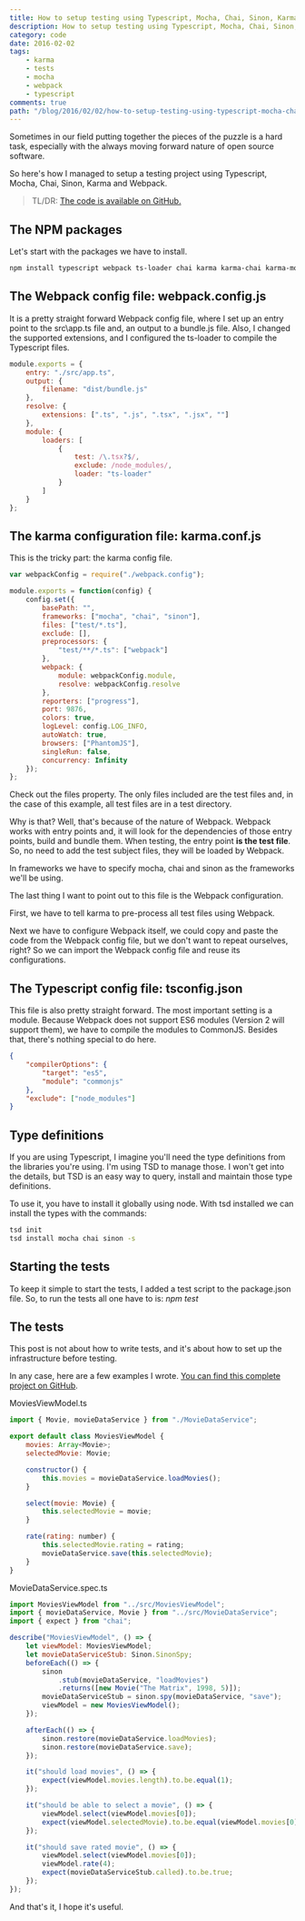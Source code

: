 ```yaml
---
title: How to setup testing using Typescript, Mocha, Chai, Sinon, Karma and Webpack
description: How to setup testing using Typescript, Mocha, Chai, Sinon, Karma and Webpack.
category: code
date: 2016-02-02
tags:
    - karma
    - tests
    - mocha
    - webpack
    - typescript
comments: true
path: "/blog/2016/02/02/how-to-setup-testing-using-typescript-mocha-chai-sinon-karma-and-webpack"
---
```


Sometimes in our field putting together the pieces of the puzzle is a hard task, especially with the always moving forward nature of open source software.

So here's how I managed to setup a testing project using Typescript, Mocha, Chai, Sinon, Karma and Webpack.

> TL/DR: [The code is available on GitHub.](https://github.com/vintem/TypescriptMochaWebpackDemo)

## The NPM packages

Let's start with the packages we have to install.

```bash
npm install typescript webpack ts-loader chai karma karma-chai karma-mocha karma-phantomjs-launcher karma-sinon karma-typescript-preprocessor2 karma-webpack mocha phantomjs-prebuilt sinon --save-dev
```

## The Webpack config file: webpack.config.js

It is a pretty straight forward Webpack config file, where I set up an entry point to the src\app.ts file and, an output to a bundle.js file. Also, I changed the supported extensions, and I configured the ts-loader to compile the Typescript files.

```js
module.exports = {
    entry: "./src/app.ts",
    output: {
        filename: "dist/bundle.js"
    },
    resolve: {
        extensions: [".ts", ".js", ".tsx", ".jsx", ""]
    },
    module: {
        loaders: [
            {
                test: /\.tsx?$/,
                exclude: /node_modules/,
                loader: "ts-loader"
            }
        ]
    }
};
```

## The karma configuration file: karma.conf.js

This is the tricky part: the karma config file.

```js
var webpackConfig = require("./webpack.config");

module.exports = function(config) {
    config.set({
        basePath: "",
        frameworks: ["mocha", "chai", "sinon"],
        files: ["test/*.ts"],
        exclude: [],
        preprocessors: {
            "test/**/*.ts": ["webpack"]
        },
        webpack: {
            module: webpackConfig.module,
            resolve: webpackConfig.resolve
        },
        reporters: ["progress"],
        port: 9876,
        colors: true,
        logLevel: config.LOG_INFO,
        autoWatch: true,
        browsers: ["PhantomJS"],
        singleRun: false,
        concurrency: Infinity
    });
};
```

Check out the files property. The only files included are the test files and, in the case of this example, all test files are in a test directory.

Why is that? Well, that's because of the nature of Webpack. Webpack works with entry points and, it will look for the dependencies of those entry points, build and bundle them. When testing, the entry point **is the test file**. So, no need to add the test subject files, they will be loaded by Webpack.

In frameworks we have to specify mocha, chai and sinon as the frameworks we'll be using.

The last thing I want to point out to this file is the Webpack configuration.

First, we have to tell karma to pre-process all test files using Webpack.

Next we have to configure Webpack itself, we could copy and paste the code from the Webpack config file, but we don't want to repeat ourselves, right? So we can import the Webpack config file and reuse its configurations.

## The Typescript config file: tsconfig.json

This file is also pretty straight forward. The most important setting is a module. Because Webpack does not support ES6 modules (Version 2 will support them), we have to compile the modules to CommonJS. Besides that, there's nothing special to do here.

```json
{
    "compilerOptions": {
        "target": "es5",
        "module": "commonjs"
    },
    "exclude": ["node_modules"]
}
```

## Type definitions

If you are using Typescript, I imagine you'll need the type definitions from the libraries you're using. I'm using TSD to manage those. I won't get into the details, but TSD is an easy way to query, install and maintain those type definitions.

To use it, you have to install it globally using node. With tsd installed we can install the types with the commands:

```bash
tsd init
tsd install mocha chai sinon -s
```

## Starting the tests

To keep it simple to start the tests, I added a test script to the package.json file. So, to run the tests all one have to is: _npm test_

## The tests

This post is not about how to write tests, and it's about how to set up the infrastructure before testing.

In any case, here are a few examples I wrote. [You can find this complete project on GitHub](https://github.com/vintem/TypescriptMochaWebpackDemo).

MoviesViewModel.ts

```js
import { Movie, movieDataService } from "./MovieDataService";

export default class MoviesViewModel {
    movies: Array<Movie>;
    selectedMovie: Movie;

    constructor() {
        this.movies = movieDataService.loadMovies();
    }

    select(movie: Movie) {
        this.selectedMovie = movie;
    }

    rate(rating: number) {
        this.selectedMovie.rating = rating;
        movieDataService.save(this.selectedMovie);
    }
}
```

MovieDataService.spec.ts

```js
import MoviesViewModel from "../src/MoviesViewModel";
import { movieDataService, Movie } from "../src/MovieDataService";
import { expect } from "chai";

describe("MoviesViewModel", () => {
    let viewModel: MoviesViewModel;
    let movieDataServiceStub: Sinon.SinonSpy;
    beforeEach(() => {
        sinon
            .stub(movieDataService, "loadMovies")
            .returns([new Movie("The Matrix", 1998, 5)]);
        movieDataServiceStub = sinon.spy(movieDataService, "save");
        viewModel = new MoviesViewModel();
    });

    afterEach(() => {
        sinon.restore(movieDataService.loadMovies);
        sinon.restore(movieDataService.save);
    });

    it("should load movies", () => {
        expect(viewModel.movies.length).to.be.equal(1);
    });

    it("should be able to select a movie", () => {
        viewModel.select(viewModel.movies[0]);
        expect(viewModel.selectedMovie).to.be.equal(viewModel.movies[0]);
    });

    it("should save rated movie", () => {
        viewModel.select(viewModel.movies[0]);
        viewModel.rate(4);
        expect(movieDataServiceStub.called).to.be.true;
    });
});
```

And that's it, I hope it's useful.
